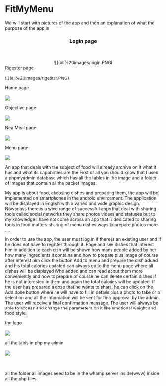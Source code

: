 # FitMyMenu
We will start with pictures of the app and then an explanation of what the purpose of the app is

<center>
<h3>Login page</h3>
 <br></br>
![](all%20images/login.PNG)
</center>
Rigester page
 <br></br>
![](all%20images/rigester.PNG)

Home page
 <br></br>
![](all%20images/home.PNG)

Objective page
 <br></br>
![](all%20images/objective.PNG)

Nea Meal page
 <br></br>
![](all%20images/new%20meal.PNG)

Menu page
 <br></br>
![](all%20images/menu.PNG)


An app that deals with the subject of food will already archive on it what it has and what its capabilities are
the First of all you should know that I used a phpmyadmin database which has all the tables in the image and a folder 
of images that contain all the packet images.


My app is about food, choosing dishes and preparing them, the app will be implemented on smartphones in the android environment.
The application will be displayed in English with a varied and wide graphic design. 
Nowadays there is a wide range of successful apps that deal with sharing tools called social networks 
they share photos videos and statuses but to my knowledge I have not come across an app that is dedicated to sharing tools in food 
matters sharing of menu dishes ways to prepare photos more ....
 
In order to use the app, the user must log in if there is an existing user and if he does not have to register through it. 
Page and see dishes that interest him in addition to each dish will be shown how many people added by her how many ingredients
it contains and how to prepare plus image of course after interest him click the button Add to menu and prepare the dish added and his total calories updated 
can always go to the menu page where all dishes will be displayed Who added and can read about them more conveniently 
and how to prepare of course he can delete certain dishes if he is not interested in them and again the total calories will be updated.
If the user has prepared a dose that he wants to share, 
he can click on the Add dose button where he will have to fill in details plus a photo to take or a selection and all the information 
will be sent for final approval by the admin. The user will receive a final confirmation message. 
The user will always be able to access and change the parameters on it like emotional weight and food style.


 the logo 
 <br></br>
![](all%20images/1.png)



all the tabls in php my admin 
 <br></br>
![](all%20images/designer.PNG)

 <br></br>
 all the folder all images need to be in the whamp server inside(www) inside all the php files
